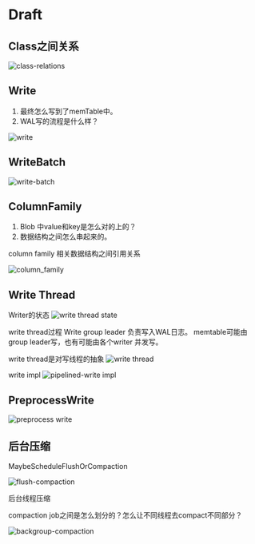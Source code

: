 # Draft


## Class之间关系

![class-relations](./class-relations.svg)


## Write

1. 最终怎么写到了memTable中。
2. WAL写的流程是什么样？

![write](./write.svg)

## WriteBatch

![write-batch](./write-batch.svg)

## ColumnFamily

1. Blob 中value和key是怎么对的上的？
2. 数据结构之间怎么串起来的。 

column family 相关数据结构之间引用关系

![column_family](./column_family.svg)

## Write Thread

Writer的状态
![write thread state](./write_thread_state.svg)

write thread过程
Write group leader 负责写入WAL日志。
memtable可能由group leader写，也有可能由各个writer 并发写。

write thread是对写线程的抽象
![write thread](./write_thread.svg)



write impl
![pipelined-write impl](./pipline_writeimpl.svg)

## PreprocessWrite

![preprocess write](./preprocess_write.svg)

## 后台压缩

MaybeScheduleFlushOrCompaction

![flush-compaction](./flush_compaction.svg)



后台线程压缩

compaction job之间是怎么划分的？怎么让不同线程去compact不同部分？

![backgroup-compaction](./background-compaction.svg)
